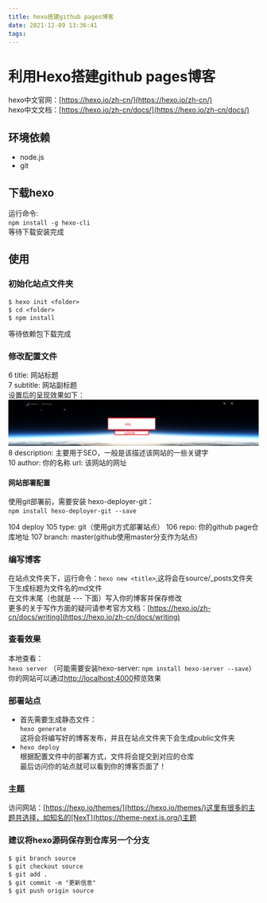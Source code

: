 ```yaml
---
title: hexo搭建github pages博客
date: 2021-12-09 13:36:41
tags:
---
```

# 利用Hexo搭建github pages博客
hexo中文官网：[https://hexo.io/zh-cn/](https://hexo.io/zh-cn/)  
hexo中文文档：[https://hexo.io/zh-cn/docs/](https://hexo.io/zh-cn/docs/)  

## 环境依赖
* node.js
* git
## 下载hexo
运行命令:  
`npm install -g hexo-cli`  
等待下载安装完成  
## 使用
### 初始化站点文件夹
``` shell
$ hexo init <folder>  
$ cd <folder>  
$ npm install  
```
等待依赖包下载完成  

### 修改配置文件
6 title: 网站标题  
7 subtitle: 网站副标题  
设置后的呈现效果如下：
![](/images/set-title_and_subtitle.png)  
8 description: 主要用于SEO，一般是该描述该网站的一些关键字  
10 author: 你的名称
url: 该网站的网址
#### 网站部署配置  
使用git部署前，需要安装 hexo-deployer-git：  
`npm install hexo-deployer-git --save`  

104 deploy 
105 type: git（使用git方式部署站点）
106 repo: 你的github page仓库地址
107 branch: master(github使用master分支作为站点)

### 编写博客
在站点文件夹下，运行命令：`hexo new <title>`,这将会在source/_posts文件夹下生成标题为文件名的md文件  
在文件末尾（也就是 --- 下面）写入你的博客并保存修改  
更多的关于写作方面的疑问请参考官方文档：[https://hexo.io/zh-cn/docs/writing](https://hexo.io/zh-cn/docs/writing)  

### 查看效果
本地查看：  
`hexo server` （可能需要安装hexo-server: `npm install hexo-server --save`）  
你的网站可以通过[http://localhost:4000](http://localhost:4000)预览效果

### 部署站点
* 首先需要生成静态文件：  
`hexo generate`  
这将会将编写好的博客发布，并且在站点文件夹下会生成public文件夹  
* `hexo deploy`  
根据配置文件中的部署方式，文件将会提交到对应的仓库  
最后访问你的站点就可以看到你的博客页面了！

### 主题
访问网站：[https://hexo.io/themes/](https://hexo.io/themes/)这里有很多的主题共选择，如知名的[NexT](https://theme-next.js.org/)主题

### 建议将hexo源码保存到仓库另一个分支
``` shell
$ git branch source
$ git checkout source
$ git add .
$ git commit -m "更新信息"
$ git push origin source
```
